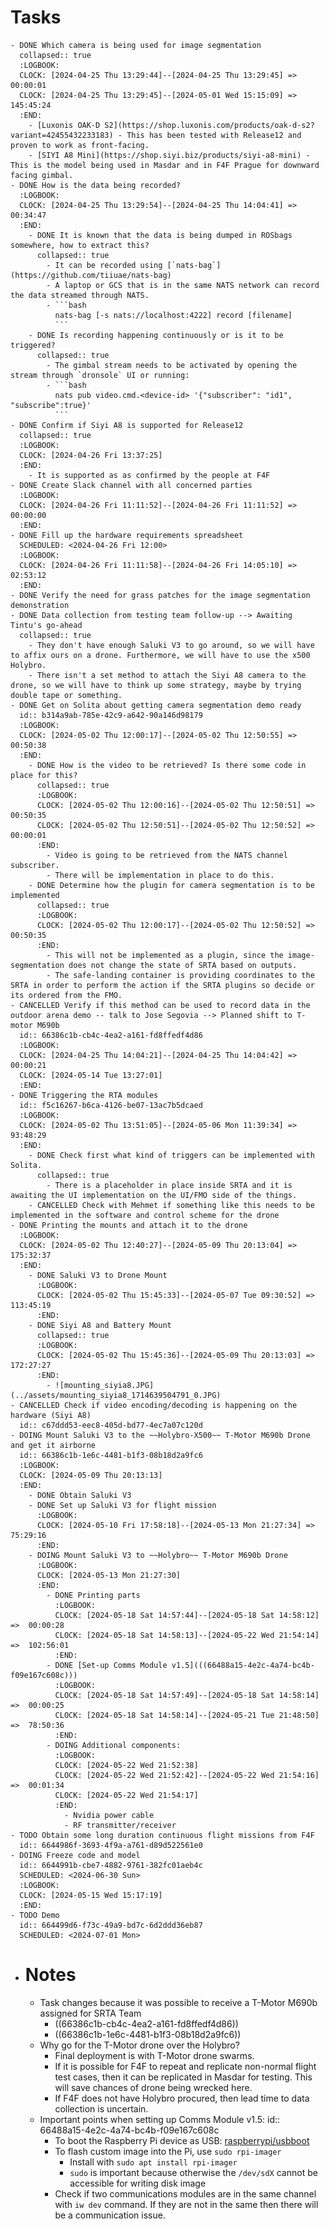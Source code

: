 # Tasks
	- DONE Which camera is being used for image segmentation
	  collapsed:: true
	  :LOGBOOK:
	  CLOCK: [2024-04-25 Thu 13:29:44]--[2024-04-25 Thu 13:29:45] =>  00:00:01
	  CLOCK: [2024-04-25 Thu 13:29:45]--[2024-05-01 Wed 15:15:09] =>  145:45:24
	  :END:
		- [Luxonis OAK-D S2](https://shop.luxonis.com/products/oak-d-s2?variant=42455432233183) - This has been tested with Release12 and proven to work as front-facing.
		- [SIYI A8 Mini](https://shop.siyi.biz/products/siyi-a8-mini) - This is the model being used in Masdar and in F4F Prague for downward facing gimbal.
	- DONE How is the data being recorded?
	  :LOGBOOK:
	  CLOCK: [2024-04-25 Thu 13:29:54]--[2024-04-25 Thu 14:04:41] =>  00:34:47
	  :END:
		- DONE It is known that the data is being dumped in ROSbags somewhere, how to extract this?
		  collapsed:: true
			- It can be recorded using [`nats-bag`](https://github.com/tiiuae/nats-bag)
			- A laptop or GCS that is in the same NATS network can record the data streamed through NATS.
			- ```bash
			  nats-bag [-s nats://localhost:4222] record [filename]
			  ```
		- DONE Is recording happening continuously or is it to be triggered?
		  collapsed:: true
			- The gimbal stream needs to be activated by opening the stream through `dronsole` UI or running:
			- ```bash
			  nats pub video.cmd.<device-id> '{"subscriber": "id1", "subscribe":true}'
			  ```
	- DONE Confirm if Siyi A8 is supported for Release12
	  collapsed:: true
	  :LOGBOOK:
	  CLOCK: [2024-04-26 Fri 13:37:25]
	  :END:
		- It is supported as as confirmed by the people at F4F
	- DONE Create Slack channel with all concerned parties
	  :LOGBOOK:
	  CLOCK: [2024-04-26 Fri 11:11:52]--[2024-04-26 Fri 11:11:52] =>  00:00:00
	  :END:
	- DONE Fill up the hardware requirements spreadsheet
	  SCHEDULED: <2024-04-26 Fri 12:00>
	  :LOGBOOK:
	  CLOCK: [2024-04-26 Fri 11:11:58]--[2024-04-26 Fri 14:05:10] =>  02:53:12
	  :END:
	- DONE Verify the need for grass patches for the image segmentation demonstration
	- DONE Data collection from testing team follow-up --> Awaiting Tintu's go-ahead
	  collapsed:: true
		- They don't have enough Saluki V3 to go around, so we will have to affix ours on a drone. Furthermore, we will have to use the x500 Holybro.
		- There isn't a set method to attach the Siyi A8 camera to the drone, so we will have to think up some strategy, maybe by trying double tape or something.
	- DONE Get on Solita about getting camera segmentation demo ready
	  id:: b314a9ab-785e-42c9-a642-90a146d98179
	  :LOGBOOK:
	  CLOCK: [2024-05-02 Thu 12:00:17]--[2024-05-02 Thu 12:50:55] =>  00:50:38
	  :END:
		- DONE How is the video to be retrieved? Is there some code in place for this?
		  collapsed:: true
		  :LOGBOOK:
		  CLOCK: [2024-05-02 Thu 12:00:16]--[2024-05-02 Thu 12:50:51] =>  00:50:35
		  CLOCK: [2024-05-02 Thu 12:50:51]--[2024-05-02 Thu 12:50:52] =>  00:00:01
		  :END:
			- Video is going to be retrieved from the NATS channel subscriber.
			- There will be implementation in place to do this.
		- DONE Determine how the plugin for camera segmentation is to be implemented
		  collapsed:: true
		  :LOGBOOK:
		  CLOCK: [2024-05-02 Thu 12:00:17]--[2024-05-02 Thu 12:50:52] =>  00:50:35
		  :END:
			- This will not be implemented as a plugin, since the image-segmentation does not change the state of SRTA based on outputs.
			- The safe-landing container is providing coordinates to the SRTA in order to perform the action if the SRTA plugins so decide or its ordered from the FMO.
	- CANCELLED Verify if this method can be used to record data in the outdoor arena demo -- talk to Jose Segovia --> Planned shift to T-motor M690b
	  id:: 66386c1b-cb4c-4ea2-a161-fd8ffedf4d86
	  :LOGBOOK:
	  CLOCK: [2024-04-25 Thu 14:04:21]--[2024-04-25 Thu 14:04:42] =>  00:00:21
	  CLOCK: [2024-05-14 Tue 13:27:01]
	  :END:
	- DONE Triggering the RTA modules
	  id:: f5c16267-b6ca-4126-be07-13ac7b5dcaed
	  :LOGBOOK:
	  CLOCK: [2024-05-02 Thu 13:51:05]--[2024-05-06 Mon 11:39:34] =>  93:48:29
	  :END:
		- DONE Check first what kind of triggers can be implemented with Solita.
		  collapsed:: true
			- There is a placeholder in place inside SRTA and it is awaiting the UI implementation on the UI/FMO side of the things.
		- CANCELLED Check with Mehmet if something like this needs to be implemented in the software and control scheme for the drone
	- DONE Printing the mounts and attach it to the drone
	  :LOGBOOK:
	  CLOCK: [2024-05-02 Thu 12:40:27]--[2024-05-09 Thu 20:13:04] =>  175:32:37
	  :END:
		- DONE Saluki V3 to Drone Mount
		  :LOGBOOK:
		  CLOCK: [2024-05-02 Thu 15:45:33]--[2024-05-07 Tue 09:30:52] =>  113:45:19
		  :END:
		- DONE Siyi A8 and Battery Mount
		  collapsed:: true
		  :LOGBOOK:
		  CLOCK: [2024-05-02 Thu 15:45:36]--[2024-05-09 Thu 20:13:03] =>  172:27:27
		  :END:
			- ![mounting_siyia8.JPG](../assets/mounting_siyia8_1714639504791_0.JPG)
	- CANCELLED Check if video encoding/decoding is happening on the hardware (Siyi A8)
	  id:: c67ddd53-eec8-405d-bd77-4ec7a07c120d
	- DOING Mount Saluki V3 to the ~~Holybro-X500~~ T-Motor M690b Drone and get it airborne
	  id:: 66386c1b-1e6c-4481-b1f3-08b18d2a9fc6
	  :LOGBOOK:
	  CLOCK: [2024-05-09 Thu 20:13:13]
	  :END:
		- DONE Obtain Saluki V3
		- DONE Set up Saluki V3 for flight mission
		  :LOGBOOK:
		  CLOCK: [2024-05-10 Fri 17:58:18]--[2024-05-13 Mon 21:27:34] =>  75:29:16
		  :END:
		- DOING Mount Saluki V3 to ~~Holybro~~ T-Motor M690b Drone
		  :LOGBOOK:
		  CLOCK: [2024-05-13 Mon 21:27:30]
		  :END:
			- DONE Printing parts
			  :LOGBOOK:
			  CLOCK: [2024-05-18 Sat 14:57:44]--[2024-05-18 Sat 14:58:12] =>  00:00:28
			  CLOCK: [2024-05-18 Sat 14:58:13]--[2024-05-22 Wed 21:54:14] =>  102:56:01
			  :END:
			- DONE [Set-up Comms Module v1.5](((66488a15-4e2c-4a74-bc4b-f09e167c608c)))
			  :LOGBOOK:
			  CLOCK: [2024-05-18 Sat 14:57:49]--[2024-05-18 Sat 14:58:14] =>  00:00:25
			  CLOCK: [2024-05-18 Sat 14:58:14]--[2024-05-21 Tue 21:48:50] =>  78:50:36
			  :END:
			- DOING Additional components:
			  :LOGBOOK:
			  CLOCK: [2024-05-22 Wed 21:52:38]
			  CLOCK: [2024-05-22 Wed 21:52:42]--[2024-05-22 Wed 21:54:16] =>  00:01:34
			  CLOCK: [2024-05-22 Wed 21:54:17]
			  :END:
				- Nvidia power cable
				- RF transmitter/receiver
	- TODO Obtain some long duration continuous flight missions from F4F
	  id:: 6644986f-3693-4f9a-a761-d89d522561e0
	- DOING Freeze code and model
	  id:: 6644991b-cbe7-4882-9761-382fc01aeb4c
	  SCHEDULED: <2024-06-30 Sun>
	  :LOGBOOK:
	  CLOCK: [2024-05-15 Wed 15:17:19]
	  :END:
	- TODO Demo
	  id:: 664499d6-f73c-49a9-bd7c-6d2ddd36eb87
	  SCHEDULED: <2024-07-01 Mon>
- # Notes
	- Task changes because it was possible to receive a T-Motor M690b assigned for SRTA Team
		- ((66386c1b-cb4c-4ea2-a161-fd8ffedf4d86))
		- ((66386c1b-1e6c-4481-b1f3-08b18d2a9fc6))
	- Why go for the T-Motor drone over the Holybro?
		- Final deployment is with T-Motor drone swarms.
		- If it is possible for F4F to repeat and replicate non-normal flight test cases, then it can be replicated in Masdar for testing. This will save chances of drone being wrecked here.
		- If F4F does not have Holybro procured, then lead time to data collection is uncertain.
	- Important points when setting up Comms Module v1.5:
	  id:: 66488a15-4e2c-4a74-bc4b-f09e167c608c
		- To boot the Raspberry Pi device as USB: [raspberrypi/usbboot](https://github.com/raspberrypi/usbboot)
		- To flash custom image into the Pi, use `sudo rpi-imager`
			- Install with `sudo apt install rpi-imager`
			- `sudo` is important because otherwise the `/dev/sdX` cannot be accessible for writing disk image
		- Check if two communications modules are in the same channel with `iw dev` command. If they are not in the same then there will be a communication issue.